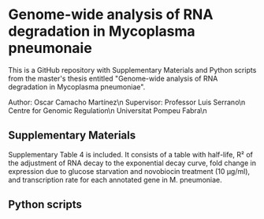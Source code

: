 # Genome-wide analysis of RNA degradation in Mycoplasma pneumonaie

This is a GitHub repository with Supplementary Materials and Python scripts from the master's thesis entitled "Genome-wide analysis of RNA degradation in Mycoplasma pneumoniae". 

Author: Oscar Camacho Martínez\n
Supervisor: Professor Luis Serrano\n
Centre for Genomic Regulation\n
Universitat Pompeu Fabra\n


## Supplementary Materials

Supplementary Table 4 is included. It consists of a table with half-life, R² of the adjustment of RNA decay to the exponential decay curve, fold change in expression due to glucose starvation and novobiocin treatment (10 µg/ml), and transcription rate for each annotated gene in M. pneumoniae.

## Python scripts

###
